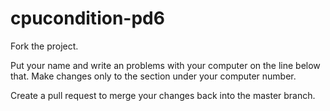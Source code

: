 # cpucondition-pd6

Fork the project.

Put your name and write an problems with your computer on the line below that. Make changes only to the section under your computer number.

Create a pull request to merge your changes back into the master branch.
